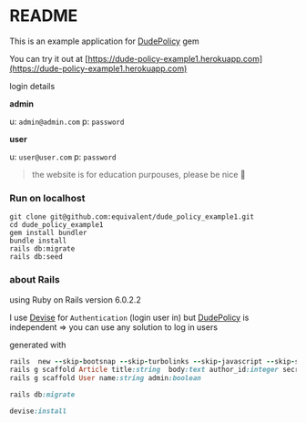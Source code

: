 # README

This is an example application for [DudePolicy](https://github.com/equivalent/dude_policy) gem

You can try it out at [https://dude-policy-example1.herokuapp.com](https://dude-policy-example1.herokuapp.com)

login details

**admin**

u: `admin@admin.com`
p: `password`

**user**

u: `user@user.com`
p: `password`

> the website is for education purpouses, please be nice :pray:

### Run on localhost

```
git clone git@github.com:equivalent/dude_policy_example1.git
cd dude_policy_example1
gem install bundler
bundle install
rails db:migrate
rails db:seed
```


### about Rails


using Ruby on Rails version 6.0.2.2

I use [Devise](https://github.com/heartcombo/devise) for `Authentication` (login user in) but
[DudePolicy](https://github.com/equivalent/dude_policy) is independent
=> you can use any solution to log in users 


generated with

```ruby
rails  new --skip-bootsnap --skip-turbolinks --skip-javascript --skip-sprockets --skip-action-cable --skip-test --skip-system-test --skip-action-mailer --skip-action-mailbox --skip-action-text  dude_policy_example1
rails g scaffold Article title:string  body:text author_id:integer secret_note:string
rails g scaffold User name:string admin:boolean

rails db:migrate

devise:install
```


